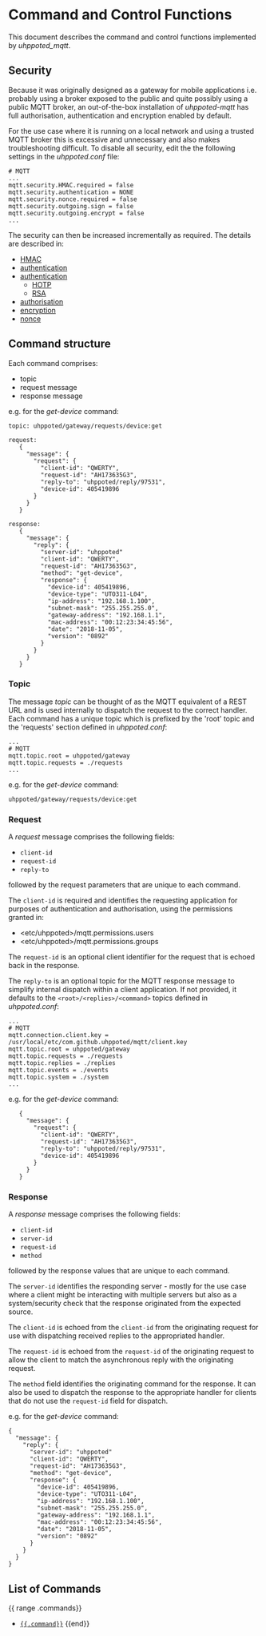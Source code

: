 # Command and Control Functions

This document describes the command and control functions implemented by _uhppoted_mqtt_.

## Security

Because it was originally designed as a gateway for mobile applications i.e. probably using a broker exposed
to the public and quite possibly using a public MQTT broker, an out-of-the-box installation of _uhppoted-mqtt_
has full authorisation, authentication and encryption enabled by default.

For the use case where it is running on a local network and using a trusted MQTT broker this is excessive
and unnecessary and also makes troubleshooting difficult. To disable all security, edit the
the following settings in the _uhppoted.conf_ file:

```
# MQTT
...
mqtt.security.HMAC.required = false
mqtt.security.authentication = NONE
mqtt.security.nonce.required = false
mqtt.security.outgoing.sign = false
mqtt.security.outgoing.encrypt = false
...
```

The security can then be increased incrementally as required. The details are described in:

- [HMAC](https://github.com/uhppoted/uhppoted-mqtt/blob/master/documentation/commands/security.md#hmac)
- [authentication](https://github.com/uhppoted/uhppoted-mqtt/blob/master/documentation/commands/security.md#authentication)
- [authentication](https://github.com/uhppoted/uhppoted-mqtt/blob/master/documentation/commands/security.md#authentication)
    - [HOTP](https://github.com/uhppoted/uhppoted-mqtt/blob/master/documentation/commands/security.md#hotp)
    - [RSA](https://github.com/uhppoted/uhppoted-mqtt/blob/master/documentation/commands/security.md#rsa)
- [authorisation](https://github.com/uhppoted/uhppoted-mqtt/blob/master/documentation/commands/security.md#authorisation)
- [encryption](https://github.com/uhppoted/uhppoted-mqtt/blob/master/documentation/commands/security.md#encryption)
- [nonce](https://github.com/uhppoted/uhppoted-mqtt/blob/master/documentation/commands/security.md#nonce)

## Command structure

Each command comprises:
- topic
- request message
- response message

e.g. for the _get-device_ command:
```
topic: uhppoted/gateway/requests/device:get

request:
   {
     "message": {
       "request": {
         "client-id": "QWERTY",
         "request-id": "AH173635G3",
         "reply-to": "uhppoted/reply/97531",
         "device-id": 405419896
       }
     }
   }

response:
   {
     "message": {
       "reply": {
         "server-id": "uhppoted"
         "client-id": "QWERTY",
         "request-id": "AH173635G3",
         "method": "get-device",
         "response": {
           "device-id": 405419896,
           "device-type": "UTO311-L04",
           "ip-address": "192.168.1.100",
           "subnet-mask": "255.255.255.0",
           "gateway-address": "192.168.1.1",
           "mac-address": "00:12:23:34:45:56",
           "date": "2018-11-05",
           "version": "0892"
         }
       }
     }
   }

```

### Topic

The message _topic_ can be thought of as the MQTT equivalent of a REST URL and is used internally to dispatch the 
request to the correct handler. Each command has a unique topic which is prefixed by the 'root' topic
and the 'requests' section defined in _uhppoted.conf_:
```
...
# MQTT
mqtt.topic.root = uhppoted/gateway
mqtt.topic.requests = ./requests
...
```

e.g. for the _get-device_ command:
```
uhppoted/gateway/requests/device:get
```

### Request

A _request_ message comprises the following fields:

- `client-id`
- `request-id`
- `reply-to`

followed by the request parameters that are unique to each command.

The `client-id` is required and identifies the requesting application for purposes of authentication and authorisation,
using the permissions granted in:
- \<etc/uhppoted\>/mqtt.permissions.users 
- \<etc/uhppoted\>/mqtt.permissions.groups

The `request-id` is an optional client identifier for the request that is echoed back in the response.

The `reply-to` is an optional topic for the MQTT response message to simplify internal dispatch within a client
application. If not provided, it defaults to the `<root>/<replies>/<command>` topics defined in _uhppoted.conf_:
```
...
# MQTT
mqtt.connection.client.key = /usr/local/etc/com.github.uhppoted/mqtt/client.key
mqtt.topic.root = uhppoted/gateway
mqtt.topic.requests = ./requests
mqtt.topic.replies = ./replies
mqtt.topic.events = ./events
mqtt.topic.system = ./system
...
```

e.g. for the _get-device_ command:
```
   {
     "message": {
       "request": {
         "client-id": "QWERTY",
         "request-id": "AH173635G3",
         "reply-to": "uhppoted/reply/97531",
         "device-id": 405419896
       }
     }
   }
```

### Response

A _response_ message comprises the following fields:

- `client-id`
- `server-id`
- `request-id`
- `method`

followed by the response values that are unique to each command.

The `server-id` identifies the responding server - mostly for the use case where a client might be interacting with
multiple servers but also as a system/security check that the response originated from the expected source.

The `client-id` is echoed from the `client-id` from the originating request for use with dispatching 
received replies to the appropriated handler.

The `request-id` is echoed from the `request-id` of the originating request to allow the client to match the 
asynchronous reply with the originating request.

The `method` field identifies the originating command for the response. It can also be used to dispatch the response
to the appropriate handler for clients that do not use the `request-id` field for dispatch.

e.g. for the _get-device_ command:
```
{
  "message": {
    "reply": {
      "server-id": "uhppoted"
      "client-id": "QWERTY",
      "request-id": "AH173635G3",
      "method": "get-device",
      "response": {
        "device-id": 405419896,
        "device-type": "UTO311-L04",
        "ip-address": "192.168.1.100",
        "subnet-mask": "255.255.255.0",
        "gateway-address": "192.168.1.1",
        "mac-address": "00:12:23:34:45:56",
        "date": "2018-11-05",
        "version": "0892"
      }
    }
  }
}

```

## List of Commands
{{ range .commands}}
- [`{{.command}}`]({{.command}}.md)
{{end}}
